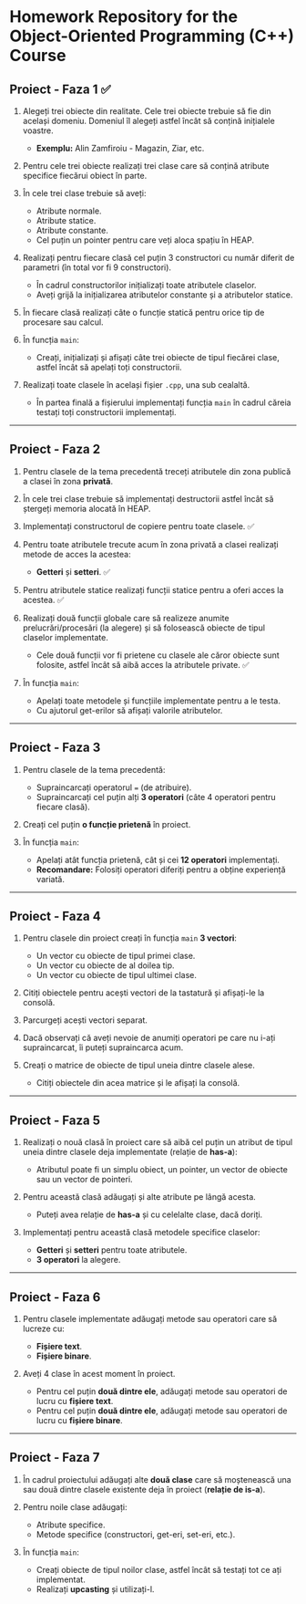 ﻿# Homework Repository for the Object-Oriented Programming (C++) Course

## Proiect - Faza 1  ✅
1. Alegeți trei obiecte din realitate. Cele trei obiecte trebuie să fie din același domeniu. Domeniul îl alegeți astfel încât să conțină inițialele voastre.  
   - **Exemplu:** Alin Zamfiroiu - Magazin, Ziar, etc.

2. Pentru cele trei obiecte realizați trei clase care să conțină atribute specifice fiecărui obiect în parte.  

3. În cele trei clase trebuie să aveți:  
   - Atribute normale.  
   - Atribute statice.  
   - Atribute constante.  
   - Cel puțin un pointer pentru care veți aloca spațiu în HEAP.  

4. Realizați pentru fiecare clasă cel puțin 3 constructori cu număr diferit de parametri (în total vor fi 9 constructori).  
   - În cadrul constructorilor inițializați toate atributele claselor.  
   - Aveți grijă la inițializarea atributelor constante și a atributelor statice.  

5. În fiecare clasă realizați câte o funcție statică pentru orice tip de procesare sau calcul.  

6. În funcția `main`:
   - Creați, inițializați și afișați câte trei obiecte de tipul fiecărei clase, astfel încât să apelați toți constructorii.  

7. Realizați toate clasele în același fișier `.cpp`, una sub cealaltă.  
   - În partea finală a fișierului implementați funcția `main` în cadrul căreia testați toți constructorii implementați.  

---

## Proiect - Faza 2  
1. Pentru clasele de la tema precedentă treceți atributele din zona publică a clasei în zona **privată**.  

2. În cele trei clase trebuie să implementați destructorii astfel încât să ștergeți memoria alocată în HEAP.  

3. Implementați constructorul de copiere pentru toate clasele.  ✅

4. Pentru toate atributele trecute acum în zona privată a clasei realizați metode de acces la acestea:  
   - **Getteri** și **setteri**. ✅

5. Pentru atributele statice realizați funcții statice pentru a oferi acces la acestea.  ✅

6. Realizați două funcții globale care să realizeze anumite prelucrări/procesări (la alegere) și să folosească obiecte de tipul claselor implementate.  
   - Cele două funcții vor fi prietene cu clasele ale căror obiecte sunt folosite, astfel încât să aibă acces la atributele private.  ✅

7. În funcția `main`:
   - Apelați toate metodele și funcțiile implementate pentru a le testa.  
   - Cu ajutorul get-erilor să afișați valorile atributelor.  

---

## Proiect - Faza 3  
1. Pentru clasele de la tema precedentă:  
   - Supraincarcați operatorul `=` (de atribuire).  
   - Supraincarcați cel puțin alți **3 operatori** (câte 4 operatori pentru fiecare clasă).  

2. Creați cel puțin **o funcție prietenă** în proiect.  

3. În funcția `main`:  
   - Apelați atât funcția prietenă, cât și cei **12 operatori** implementați.  
   - **Recomandare:** Folosiți operatori diferiți pentru a obține experiență variată.  

---

## Proiect - Faza 4  
1. Pentru clasele din proiect creați în funcția `main` **3 vectori**:  
   - Un vector cu obiecte de tipul primei clase.  
   - Un vector cu obiecte de al doilea tip.  
   - Un vector cu obiecte de tipul ultimei clase.  

2. Citiți obiectele pentru acești vectori de la tastatură și afișați-le la consolă.  

3. Parcurgeți acești vectori separat.  

4. Dacă observați că aveți nevoie de anumiți operatori pe care nu i-ați supraincarcat, îi puteți supraincarca acum.  

5. Creați o matrice de obiecte de tipul uneia dintre clasele alese.  
   - Citiți obiectele din acea matrice și le afișați la consolă.  

---

## Proiect - Faza 5  
1. Realizați o nouă clasă în proiect care să aibă cel puțin un atribut de tipul uneia dintre clasele deja implementate (relație de **has-a**):  
   - Atributul poate fi un simplu obiect, un pointer, un vector de obiecte sau un vector de pointeri.  

2. Pentru această clasă adăugați și alte atribute pe lângă acesta.  
   - Puteți avea relație de **has-a** și cu celelalte clase, dacă doriți.  

3. Implementați pentru această clasă metodele specifice claselor:  
   - **Getteri** și **setteri** pentru toate atributele.  
   - **3 operatori** la alegere.  


---

## Proiect - Faza 6  
1. Pentru clasele implementate adăugați metode sau operatori care să lucreze cu:  
   - **Fișiere text**.  
   - **Fișiere binare**.  

2. Aveți 4 clase în acest moment în proiect.  
   - Pentru cel puțin **două dintre ele**, adăugați metode sau operatori de lucru cu **fișiere text**.  
   - Pentru cel puțin **două dintre ele**, adăugați metode sau operatori de lucru cu **fișiere binare**.  

---

## Proiect - Faza 7  
1. În cadrul proiectului adăugați alte **două clase** care să moștenească una sau două dintre clasele existente deja în proiect (**relație de is-a**).  

2. Pentru noile clase adăugați:  
   - Atribute specifice.  
   - Metode specifice (constructori, get-eri, set-eri, etc.).  

3. În funcția `main`:  
   - Creați obiecte de tipul noilor clase, astfel încât să testați tot ce ați implementat.  
   - Realizați **upcasting** și utilizați-l.  
